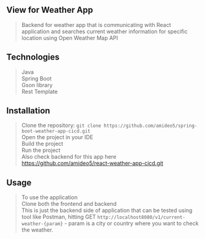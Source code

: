 ## View for Weather App
>Backend for weather app that is communicating with React application and searches current weather information for specific location using Open Weather Map API

## Technologies
>Java<br/>
>Spring Boot<br/>
>Gson library<br/>
>Rest Template

## Installation
>Clone the repository: ```git clone https://github.com/amideo5/spring-boot-weather-app-cicd.git```<br/>
>Open the project in your IDE<br/>
>Build the project<br/>
>Run the project<br/>
>Also check backend for this app here https://github.com/amideo5/react-weather-app-cicd.git

## Usage
>To use the application<br/>
>Clone both the frontend and backend<br/>
>This is just the backend side of application that can be tested using tool like Postman, hitting GET ```http://localhost8080/v1/current-weather-{param}``` - param is a city or country where you want to check the weather.
